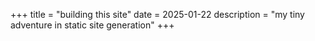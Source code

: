 +++
title = "building this site"
date = 2025-01-22
description = "my tiny adventure in static site generation"
+++


